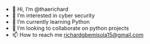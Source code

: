- 👋 Hi, I’m @thaerichard
- 👀 I’m interested in cyber security
- 🌱 I’m currently learning Python
- 💞️ I’m looking to collaborate on python projects
- 📫 How to reach me richardgbemisola15@gmail.com

<!---
thaerichard/thaerichard is a ✨ special ✨ repository because its `README.md` (this file) appears on your GitHub profile.
You can click the Preview link to take a look at your changes.
--->
